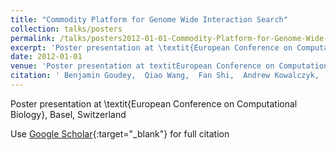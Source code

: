 ```yaml
---
title: "Commodity Platform for Genome Wide Interaction Search"
collection: talks/posters
permalink: /talks/posters2012-01-01-Commodity-Platform-for-Genome-Wide-Interaction-Search
excerpt: 'Poster presentation at \textit{European Conference on Computational Biology}, Basel, Switzerland'
date: 2012-01-01
venue: 'Poster presentation at textitEuropean Conference on Computational Biology, Basel, Switzerland'
citation: ' Benjamin Goudey,  Qiao Wang,  Fan Shi,  Andrew Kowalczyk,  Leon Gor,  Linda Stern,  Geoff Macintyre,  Cheng Ong,  David Rawlinson,  Adam Kowalczyk, &quot;Commodity Platform for Genome Wide Interaction Search.&quot; Poster presentation at textitEuropean Conference on Computational Biology, Basel, Switzerland, 2012.'
---
```

Poster presentation at \textit{European Conference on Computational Biology}, Basel, Switzerland

Use [Google Scholar](https://scholar.google.com/scholar?q=Commodity+Platform+for+Genome+Wide+Interaction+Search){:target="_blank"} for full citation